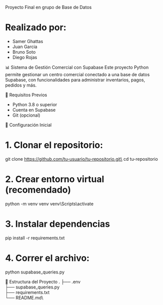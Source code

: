Proyecto Final en grupo de Base de Datos
# Realizado por:
- Samer Ghattas
- Juan Garcia
- Bruno Soto
- Diego Rojas

📊 Sistema de Gestión Comercial con Supabase
Este proyecto Python permite gestionar un centro comercial conectado a una base de datos Supabase, con funcionalidades para administrar inventarios, pagos, pedidos y más.

🚀 Requisitos Previos
+ Python 3.8 o superior
+ Cuenta en Supabase
+ Git (opcional)

🔧 Configuración Inicial

# 1. Clonar el repositorio:
git clone https://github.com/tu-usuario/tu-repositorio.git\
cd tu-repositorio

# 2. Crear entorno virtual (recomendado)
python -m venv venv
venv\Scripts\activate

# 3. Instalar dependencias
pip install -r requirements.txt

# 4. Correr el archivo:
python supabase_queries.py

📂 Estructura del Proyecto
.
├── .env\
├── supabase_queries.py\
├── requirements.txt\
└── README.md\
